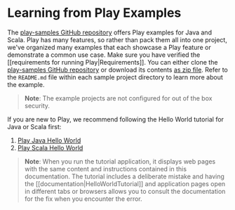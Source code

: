 <!--- Copyright (C) from 2022 The Play Framework Contributors <https://github.com/playframework>, 2011-2021 Lightbend Inc. <https://www.lightbend.com> -->

# Learning from Play Examples

The [play-samples GitHub repository](https://github.com/playframework/play-samples/tree/3.0.x) offers Play examples for Java and Scala. Play has many features, so rather than pack them all into one project, we've organized many examples that each showcase a Play feature or demonstrate a common use case. Make sure you have verified the [[requirements for running Play|Requirements]]. You can either clone the [play-samples GitHub repository](https://github.com/playframework/play-samples) or download its contents [as zip file](https://github.com/playframework/play-samples/archive/refs/heads/3.0.x.zip). Refer to the `README.md` file within each sample project directory to learn more about the example.

> **Note**: The example projects are not configured for out of the box security.

If you are new to Play, we recommend following the Hello World tutorial for Java or Scala first:

1. [Play Java Hello World](https://github.com/playframework/play-samples/tree/3.0.x/play-java-hello-world-tutorial)
2. [Play Scala Hello World](https://github.com/playframework/play-samples/tree/3.0.x/play-scala-hello-world-tutorial)

> **Note**: When you run the tutorial application, it displays web pages with the same content and instructions contained in this documentation. The tutorial includes a deliberate mistake and having the [[documentation|HelloWorldTutorial]] and application pages open in different tabs or browsers allows you to consult the documentation for the fix when you encounter the error. 
